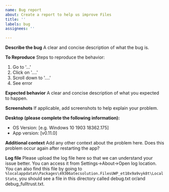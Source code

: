 ```yaml
---
name: Bug report
about: Create a report to help us improve Files
title: ''
labels: bug
assignees: ''

---
```


<!-- 
🚨🚨🚨🚨🚨🚨🚨🚨🚨🚨

I ACKNOWLEDGE THE FOLLOWING BEFORE PROCEEDING:
1. If I delete this entire template and go my own path, the core team may close my issue without further explanation or engagement.
2. If I list multiple bugs/concerns in this one issue, the core team may close my issue without further explanation or engagement.
3. If I write an issue that has many duplicates, the core team may close my issue without further explanation or engagement (and without necessarily spending time to find the exact duplicate ID number).
4. If I leave the title incomplete when filing the issue, the core team may close my issue without further explanation or engagement.
5. If I file something completely blank in the body, the core team may close my issue without further explanation or engagement.

All good? Then proceed!
-->

**Describe the bug**
A clear and concise description of what the bug is.

**To Reproduce**
Steps to reproduce the behavior:
1. Go to '...'
2. Click on '....'
3. Scroll down to '....'
4. See error

**Expected behavior**
A clear and concise description of what you expected to happen.

**Screenshots**
If applicable, add screenshots to help explain your problem.

**Desktop (please complete the following information):**
 - OS Version: [e.g. Windows 10 1903 18362.175]
 - App version: [v0.11.0]

**Additional context**
Add any other context about the problem here. Does this problem occur again after restarting the app?

**Log file**
Please upload the log file here so that we can understand your issue better. You can access it from Settings->About->Open log location. You can also find this file by going to `%localappdata%\Packages\49306atecsolution.FilesUWP_et10x9a9vyk8t\LocalState`, you should see a file in this directory called debug.txt or/and debug_fulltrust.txt.
